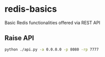 # redis-basics
Basic Redis functionalities offered via REST API

## Raise API

```bash
python ./api.py -a 0.0.0.0 -p 8080 -rp 7777
```
